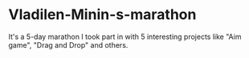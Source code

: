 # Vladilen-Minin-s-marathon
It's a 5-day marathon I took part in with 5 interesting projects like "Aim game", "Drag and Drop" and others.
